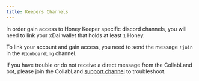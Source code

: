 ```yaml
---
title: Keepers Channels
---
```


In order gain access to Honey Keeper specific discord channels, you will need to link your xDai wallet that holds at least `1` Honey.

To link your account and gain access, you need to send the message `!join` in the `#🐛onboarding` channel.

If you have trouble or do not receive a direct message from the CollabLand bot, please join the CollabLand [support channel](https://t.me/CollabLand) to troubleshoot.  
